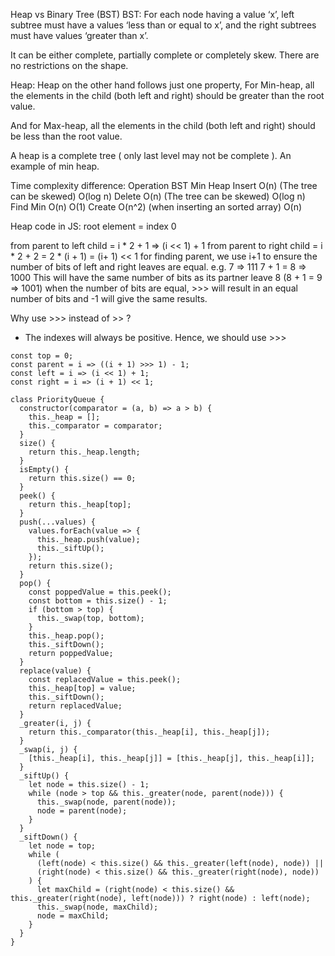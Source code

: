 Heap vs Binary Tree (BST)
BST:
For each node having a value ‘x’, left subtree must have a values ‘less than or equal to x’, and the right subtrees must have values ‘greater than x’.

It can be either complete, partially complete or completely skew. There are no restrictions on the shape.

Heap:
Heap on the other hand follows just one property, For Min-heap, all the elements in the child (both left and right) should be greater than the root value.

And for Max-heap, all the elements in the child (both left and right) should be less than the root value.

A heap is a complete tree ( only last level may not be complete ). An example of min heap.

Time complexity difference:
Operation 			BST   														Min Heap
Insert					O(n)  (The tree can be skewed)					O(log n)
Delete				   O(n)  (The tree can be skewed)			  	   O(log n)
Find Min 			 O(n) 															O(1)
Create				  O(n^2) (when inserting an sorted array)  	  O(n)

Heap code in JS:
root element = index 0

from parent to left child = i * 2 + 1 => (i << 1) + 1
from parent to right child = i * 2 + 2 
= 2 * (i + 1)
= (i+ 1) << 1
for finding parent, we use i+1 to ensure the number of bits of left and right leaves are equal.
e.g. 7 => 111
7 + 1 = 8 => 1000
This will have the same number of bits as its partner leave 8 (8 + 1 = 9 => 1001)
when the number of bits are equal, >>> will result in an equal number of bits and -1 will give the same results.

Why use >>> instead of >> ? 
- The indexes will always be positive. Hence, we should use >>>
```
const top = 0;
const parent = i => ((i + 1) >>> 1) - 1;
const left = i => (i << 1) + 1;
const right = i => (i + 1) << 1;

class PriorityQueue {
  constructor(comparator = (a, b) => a > b) {
    this._heap = [];
    this._comparator = comparator;
  }
  size() {
    return this._heap.length;
  }
  isEmpty() {
    return this.size() == 0;
  }
  peek() {
    return this._heap[top];
  }
  push(...values) {
    values.forEach(value => {
      this._heap.push(value);
      this._siftUp();
    });
    return this.size();
  }
  pop() {
    const poppedValue = this.peek();
    const bottom = this.size() - 1;
    if (bottom > top) {
      this._swap(top, bottom);
    }
    this._heap.pop();
    this._siftDown();
    return poppedValue;
  }
  replace(value) {
    const replacedValue = this.peek();
    this._heap[top] = value;
    this._siftDown();
    return replacedValue;
  }
  _greater(i, j) {
    return this._comparator(this._heap[i], this._heap[j]);
  }
  _swap(i, j) {
    [this._heap[i], this._heap[j]] = [this._heap[j], this._heap[i]];
  }
  _siftUp() {
    let node = this.size() - 1;
    while (node > top && this._greater(node, parent(node))) {
      this._swap(node, parent(node));
      node = parent(node);
    }
  }
  _siftDown() {
    let node = top;
    while (
      (left(node) < this.size() && this._greater(left(node), node)) ||
      (right(node) < this.size() && this._greater(right(node), node))
    ) {
      let maxChild = (right(node) < this.size() && this._greater(right(node), left(node))) ? right(node) : left(node);
      this._swap(node, maxChild);
      node = maxChild;
    }
  }
}
```
